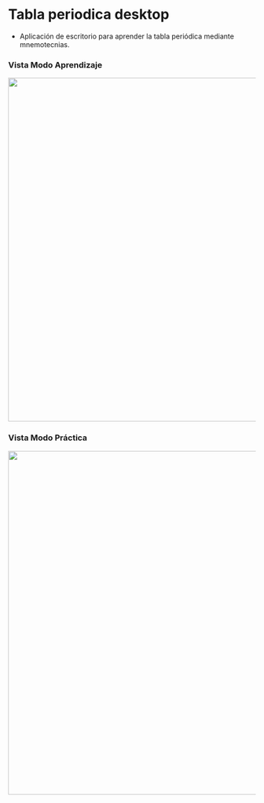 # Tabla periodica desktop
<ul>
  <li>Aplicación de escritorio para aprender la tabla periódica mediante mnemotecnias.</li>
</ul>

### Vista Modo Aprendizaje
<img src="https://i.postimg.cc/nV0WYF1g/modo-aprendizaje.jpg" width="700"/>
                                                                     
### Vista Modo Práctica
<img src="https://i.postimg.cc/X7gwmLJz/modo-practica.jpg" width="700"/>
